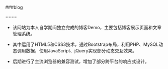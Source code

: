 ###blog

====

* 该网站为本人自学期间独立完成的博客Demo，主要包括博客展示页面和文章管理系统。

* 其中运用了HTML5和CSS3技术，通过Bootstrap布局，利用PHP、MySQL动态调用数据，使用JavaScript、jQuery实现部分动态交互效果。

* 后期进行了主流浏览器的兼容测试，增加了部分跨平台的响应式设计。
